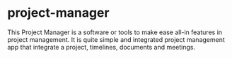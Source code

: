 # project-manager

This Project Manager is a software or tools to make ease all-in features in project management. It is quite simple and integrated project management app that integrate a project, timelines, documents and meetings.
